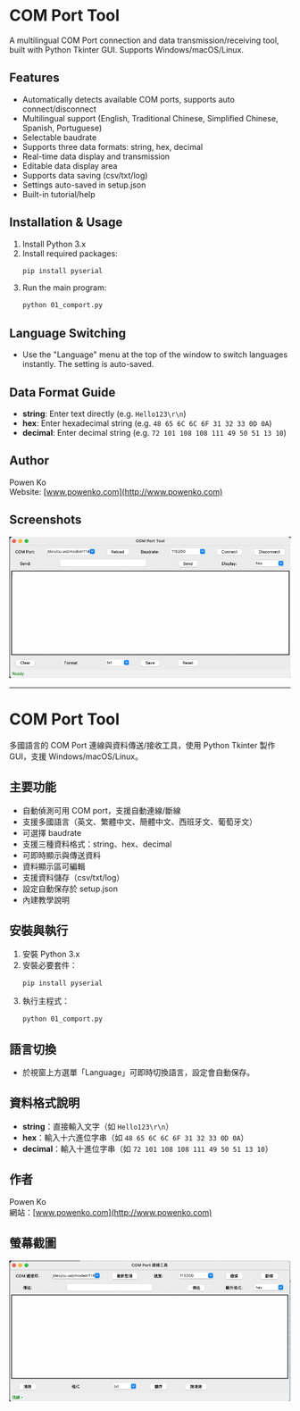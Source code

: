 # COM Port Tool

A multilingual COM Port connection and data transmission/receiving tool, built with Python Tkinter GUI. Supports Windows/macOS/Linux.

## Features
- Automatically detects available COM ports, supports auto connect/disconnect
- Multilingual support (English, Traditional Chinese, Simplified Chinese, Spanish, Portuguese)
- Selectable baudrate
- Supports three data formats: string, hex, decimal
- Real-time data display and transmission
- Editable data display area
- Supports data saving (csv/txt/log)
- Settings auto-saved in setup.json
- Built-in tutorial/help

## Installation & Usage
1. Install Python 3.x
2. Install required packages:
   ```bash
   pip install pyserial
   ```
3. Run the main program:
   ```bash
   python 01_comport.py
   ```

## Language Switching
- Use the "Language" menu at the top of the window to switch languages instantly. The setting is auto-saved.

## Data Format Guide
- **string**: Enter text directly (e.g. `Hello123\r\n`)
- **hex**: Enter hexadecimal string (e.g. `48 65 6C 6C 6F 31 32 33 0D 0A`)
- **decimal**: Enter decimal string (e.g. `72 101 108 108 111 49 50 51 13 10`)

## Author
Powen Ko  
Website: [www.powenko.com](http://www.powenko.com)

## Screenshots

![APP](en.png)


---

# COM Port Tool

多國語言的 COM Port 連線與資料傳送/接收工具，使用 Python Tkinter 製作 GUI，支援 Windows/macOS/Linux。


## 主要功能
- 自動偵測可用 COM port，支援自動連線/斷線
- 支援多國語言（英文、繁體中文、簡體中文、西班牙文、葡萄牙文）
- 可選擇 baudrate
- 支援三種資料格式：string、hex、decimal
- 可即時顯示與傳送資料
- 資料顯示區可編輯
- 支援資料儲存（csv/txt/log）
- 設定自動保存於 setup.json
- 內建教學說明

## 安裝與執行
1. 安裝 Python 3.x
2. 安裝必要套件：
   ```bash
   pip install pyserial
   ```
3. 執行主程式：
   ```bash
   python 01_comport.py
   ```

## 語言切換
- 於視窗上方選單「Language」可即時切換語言，設定會自動保存。

## 資料格式說明
- **string**：直接輸入文字（如 `Hello123\r\n`）
- **hex**：輸入十六進位字串（如 `48 65 6C 6C 6F 31 32 33 0D 0A`）
- **decimal**：輸入十進位字串（如 `72 101 108 108 111 49 50 51 13 10`）

## 作者
Powen Ko  
網站：[www.powenko.com](http://www.powenko.com)

## 螢幕截圖 

![APP](zh-tw.png)
